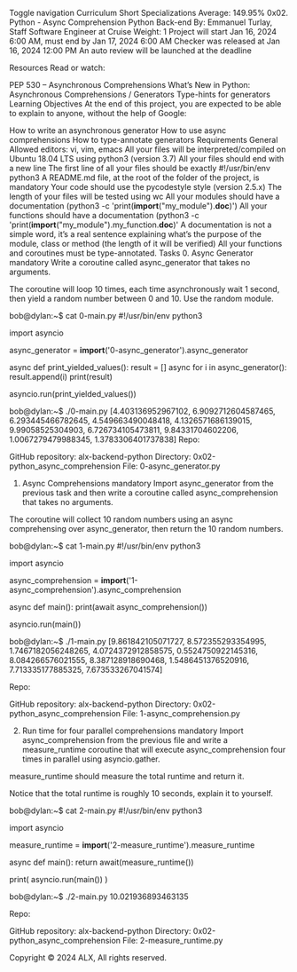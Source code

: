 Toggle navigation Curriculum Short Specializations Average: 149.95% 0x02. Python - Async Comprehension Python Back-end By: Emmanuel Turlay, Staff Software Engineer at Cruise Weight: 1 Project will start Jan 16, 2024 6:00 AM, must end by Jan 17, 2024 6:00 AM Checker was released at Jan 16, 2024 12:00 PM An auto review will be launched at the deadline

Resources Read or watch:

PEP 530 – Asynchronous Comprehensions What’s New in Python: Asynchronous Comprehensions / Generators Type-hints for generators Learning Objectives At the end of this project, you are expected to be able to explain to anyone, without the help of Google:

How to write an asynchronous generator How to use async comprehensions How to type-annotate generators Requirements General Allowed editors: vi, vim, emacs All your files will be interpreted/compiled on Ubuntu 18.04 LTS using python3 (version 3.7) All your files should end with a new line The first line of all your files should be exactly #!/usr/bin/env python3 A README.md file, at the root of the folder of the project, is mandatory Your code should use the pycodestyle style (version 2.5.x) The length of your files will be tested using wc All your modules should have a documentation (python3 -c 'print(**import**("my_module").**doc**)') All your functions should have a documentation (python3 -c 'print(**import**("my_module").my_function.**doc**)' A documentation is not a simple word, it’s a real sentence explaining what’s the purpose of the module, class or method (the length of it will be verified) All your functions and coroutines must be type-annotated. Tasks 0. Async Generator mandatory Write a coroutine called async_generator that takes no arguments.

The coroutine will loop 10 times, each time asynchronously wait 1 second, then yield a random number between 0 and 10. Use the random module.

bob@dylan:~$ cat 0-main.py #!/usr/bin/env python3

import asyncio

async_generator = **import**('0-async_generator').async_generator

async def print_yielded_values(): result = [] async for i in async_generator(): result.append(i) print(result)

asyncio.run(print_yielded_values())

bob@dylan:~$ ./0-main.py [4.403136952967102, 6.9092712604587465, 6.293445466782645, 4.549663490048418, 4.1326571686139015, 9.99058525304903, 6.726734105473811, 9.84331704602206, 1.0067279479988345, 1.3783306401737838] Repo:

GitHub repository: alx-backend-python Directory: 0x02-python_async_comprehension File: 0-async_generator.py

1. Async Comprehensions mandatory Import async_generator from the previous task and then write a coroutine called async_comprehension that takes no arguments.

The coroutine will collect 10 random numbers using an async comprehensing over async_generator, then return the 10 random numbers.

bob@dylan:~$ cat 1-main.py #!/usr/bin/env python3

import asyncio

async_comprehension = **import**('1-async_comprehension').async_comprehension

async def main(): print(await async_comprehension())

asyncio.run(main())

bob@dylan:~$ ./1-main.py [9.861842105071727, 8.572355293354995, 1.7467182056248265, 4.0724372912858575, 0.5524750922145316, 8.084266576021555, 8.387128918690468, 1.5486451376520916, 7.713335177885325, 7.673533267041574]

Repo:

GitHub repository: alx-backend-python Directory: 0x02-python_async_comprehension File: 1-async_comprehension.py

2. Run time for four parallel comprehensions mandatory Import async_comprehension from the previous file and write a measure_runtime coroutine that will execute async_comprehension four times in parallel using asyncio.gather.

measure_runtime should measure the total runtime and return it.

Notice that the total runtime is roughly 10 seconds, explain it to yourself.

bob@dylan:~$ cat 2-main.py #!/usr/bin/env python3

import asyncio

measure_runtime = **import**('2-measure_runtime').measure_runtime

async def main(): return await(measure_runtime())

print( asyncio.run(main()) )

bob@dylan:~$ ./2-main.py 10.021936893463135

Repo:

GitHub repository: alx-backend-python Directory: 0x02-python_async_comprehension File: 2-measure_runtime.py

Copyright © 2024 ALX, All rights reserved.
